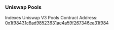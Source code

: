 ### Uniswap Pools

Indexes Uniswap V3 Pools
Contract Address: [0x1f98431c8ad98523631ae4a59f267346ea31f984](https://etherscan.io/address/0x1f98431c8ad98523631ae4a59f267346ea31f984)
